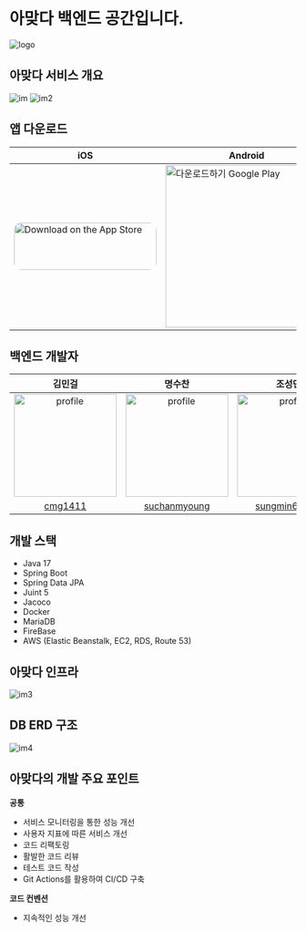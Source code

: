 아맞다 백엔드 공간입니다.
=============
![logo](https://user-images.githubusercontent.com/19837507/211804134-45df63e3-1958-45bd-bb44-22ba574b5259.png)


아맞다 서비스 개요
----
![im](https://user-images.githubusercontent.com/19837507/211804971-6899a63e-4d1f-49e9-8c01-d616b65f35a7.png)
![im2](https://user-images.githubusercontent.com/19837507/211805179-17e91d60-457a-4490-961a-f1127bff1840.png)

앱 다운로드
----
| iOS                                                                                                                                                                                                                                                                                                                                         | Android                                                                                                                                                                                                                  |
| ------------------------------------------------------------------------------------------------------------------------------------------------------------------------------------------------------------------------------------------------------------------------------------------------------------------------------------------- | ------------------------------------------------------------------------------------------------------------------------------------------------------------------------------------------------------------------------ |
| <a href="https://apps.apple.com/kr/app/%EC%95%84%EB%A7%9E%EB%8B%A4/id1660192508"><img src="https://tools.applemediaservices.com/api/badges/download-on-the-app-store/black/ko-kr?size=250x83&amp;releaseDate=1654300800&h=dd4ccd7fb22c609cf9132f37bf23c390" alt="Download on the App Store" style="border-radius: 13px; width: 250px; height: 83px;"></a> | <a href='https://play.google.com/store/apps/details?id=com.ahmatda&hl=ko'><img alt='다운로드하기 Google Play' width='285px' src='https://play.google.com/intl/en_us/badges/static/images/badges/ko_badge_web_generic.png'/></a> |

백엔드 개발자
---
|                                                  김민걸                                                   |                                                   명수찬                                                   |                         조성민                         |
|:------------------------------------------------------------------------------------------------------:|:-------------------------------------------------------------------------------------------------------:|:---------------------------------------------------:|
|                          <img src="https://avatars.githubusercontent.com/u/57589937?v=4" alt="profile" width="180" height="180">                           | <img src="https://suchanmyoung.github.io/images/profile.jpg" alt="profile" width="180" height="180"> | <img src="https://avatars.githubusercontent.com/u/19837507?v=4" alt="profile" width="180" height="180"> |
|                                 [cmg1411](https://github.com/cmg1411)                                 |                                   [suchanmyoung](https://github.com/suchanmyoung)                                   |    [sungmin69355](https://github.com/sungmin69355)    |

개발 스택
---
- Java 17
- Spring Boot
- Spring Data JPA
- Juint 5
- Jacoco
- Docker
- MariaDB
- FireBase
- AWS (Elastic Beanstalk, EC2, RDS, Route 53)

아맞다 인프라
---
![im3](https://user-images.githubusercontent.com/19837507/211807683-2d854477-0191-4d4e-a94d-805420dfafbc.png)

DB ERD 구조
---
![im4](https://user-images.githubusercontent.com/19837507/211808995-240e2f73-d28b-43df-b45f-39141eaa5d70.png)

아맞다의 개발 주요 포인트
---
<b>공통</b><br>
- 서비스 모니터링을 통한 성능 개선
- 사용자 지표에 따른 서비스 개선
- 코드 리팩토링
- 활발한 코드 리뷰
- 테스트 코드 작성
- Git Actions를 활용하여 CI/CD 구축 

<b>코드 컨벤션</b><br>
- 지속적인 성능 개선
